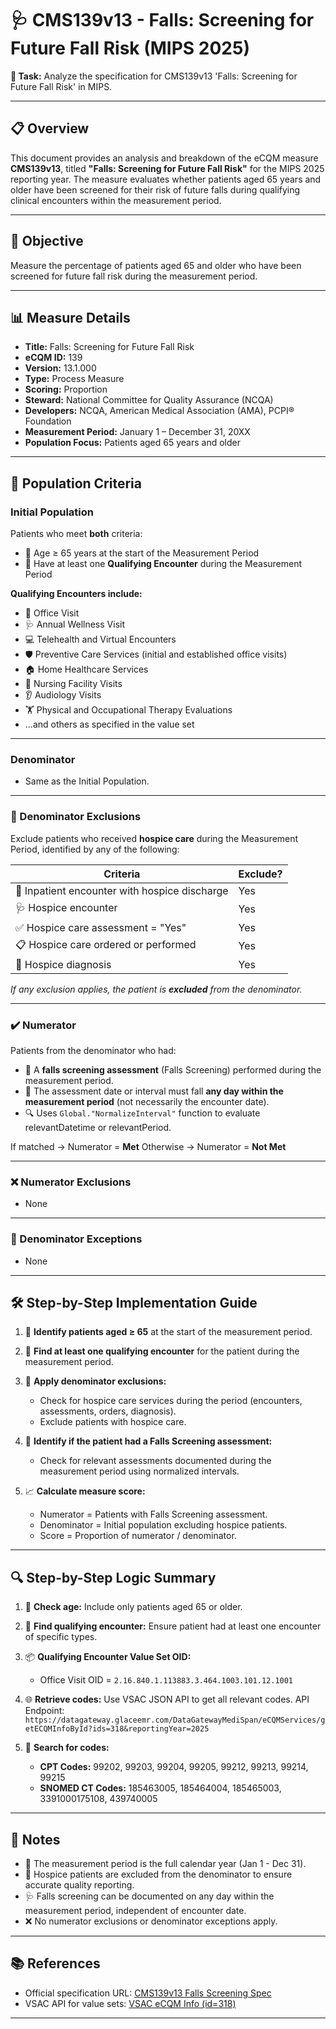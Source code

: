 # 🩺 CMS139v13 - Falls: Screening for Future Fall Risk (MIPS 2025)

**📝 Task:** Analyze the specification for CMS139v13 'Falls: Screening for Future Fall Risk' in MIPS.

---

## 📋 Overview

This document provides an analysis and breakdown of the eCQM measure **CMS139v13**, titled **"Falls: Screening for Future Fall Risk"** for the MIPS 2025 reporting year. The measure evaluates whether patients aged 65 years and older have been screened for their risk of future falls during qualifying clinical encounters within the measurement period.

---

## 🎯 Objective

Measure the percentage of patients aged 65 and older who have been screened for future fall risk during the measurement period.

---

## 📊 Measure Details

* **Title:** Falls: Screening for Future Fall Risk
* **eCQM ID:** 139
* **Version:** 13.1.000
* **Type:** Process Measure
* **Scoring:** Proportion
* **Steward:** National Committee for Quality Assurance (NCQA)
* **Developers:** NCQA, American Medical Association (AMA), PCPI® Foundation
* **Measurement Period:** January 1 – December 31, 20XX
* **Population Focus:** Patients aged 65 years and older

---

## 👥 Population Criteria

### Initial Population

Patients who meet **both** criteria:

* 👵 Age ≥ 65 years at the start of the Measurement Period
* 📅 Have at least one **Qualifying Encounter** during the Measurement Period

**Qualifying Encounters include:**

* 🏥 Office Visit
* 🩺 Annual Wellness Visit
* 💻 Telehealth and Virtual Encounters
* 🛡️ Preventive Care Services (initial and established office visits)
* 🏠 Home Healthcare Services
* 🏢 Nursing Facility Visits
* 👂 Audiology Visits
* 🏋️ Physical and Occupational Therapy Evaluations
* ...and others as specified in the value set

---

### Denominator

* Same as the Initial Population.

---

### 🚫 Denominator Exclusions

Exclude patients who received **hospice care** during the Measurement Period, identified by any of the following:

| Criteria                                      | Exclude? |
| --------------------------------------------- | -------- |
| 🏥 Inpatient encounter with hospice discharge | Yes      |
| 🩺 Hospice encounter                          | Yes      |
| ✅ Hospice care assessment = "Yes"             | Yes      |
| 📋 Hospice care ordered or performed          | Yes      |
| 🏥 Hospice diagnosis                          | Yes      |

*If any exclusion applies, the patient is **excluded** from the denominator.*

---

### ✔️ Numerator

Patients from the denominator who had:

* 📝 A **falls screening assessment** (Falls Screening) performed during the measurement period.
* 📅 The assessment date or interval must fall **any day within the measurement period** (not necessarily the encounter date).
* 🔍 Uses `Global."NormalizeInterval"` function to evaluate relevantDatetime or relevantPeriod.

If matched → Numerator = **Met**
Otherwise → Numerator = **Not Met**

---

### ❌ Numerator Exclusions

* None

---

### 🚫 Denominator Exceptions

* None

---

## 🛠️ Step-by-Step Implementation Guide

1. 👵 **Identify patients aged ≥ 65** at the start of the measurement period.
2. 📅 **Find at least one qualifying encounter** for the patient during the measurement period.
3. 🚫 **Apply denominator exclusions:**

   * Check for hospice care services during the period (encounters, assessments, orders, diagnosis).
   * Exclude patients with hospice care.
4. 📝 **Identify if the patient had a Falls Screening assessment:**

   * Check for relevant assessments documented during the measurement period using normalized intervals.
5. 📈 **Calculate measure score:**

   * Numerator = Patients with Falls Screening assessment.
   * Denominator = Initial population excluding hospice patients.
   * Score = Proportion of numerator / denominator.

---

## 🔍 Step-by-Step Logic Summary

1. 👵 **Check age:** Include only patients aged 65 or older.
2. 🏥 **Find qualifying encounter:** Ensure patient had at least one encounter of specific types.
3. 📦 **Qualifying Encounter Value Set OID:**

   * Office Visit OID = `2.16.840.1.113883.3.464.1003.101.12.1001`
4. 🌐 **Retrieve codes:** Use VSAC JSON API to get all relevant codes.
   API Endpoint:
   `https://datagateway.glaceemr.com/DataGatewayMediSpan/eCQMServices/getECQMInfoById?ids=318&reportingYear=2025`
5. 🔢 **Search for codes:**

   * **CPT Codes:** 99202, 99203, 99204, 99205, 99212, 99213, 99214, 99215
   * **SNOMED CT Codes:** 185463005, 185464004, 185465003, 3391000175108, 439740005

---

## 📝 Notes

* 📆 The measurement period is the full calendar year (Jan 1 - Dec 31).
* 🚫 Hospice patients are excluded from the denominator to ensure accurate quality reporting.
* 🩺 Falls screening can be documented on any day within the measurement period, independent of encounter date.
* ❌ No numerator exclusions or denominator exceptions apply.

---

## 📚 References

* Official specification URL: [CMS139v13 Falls Screening Spec](https://static.glaceemr.com/ECQM/2025/CMS139v13.html)
* VSAC API for value sets:  [VSAC eCQM Info (id=318)](https://datagateway.glaceemr.com/DataGatewayMediSpan/eCQMServices/getECQMInfoById?ids=318&reportingYear=2025)

---
